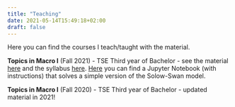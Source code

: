 ```yaml
---
title: "Teaching"
date: 2021-05-14T15:49:18+02:00
draft: false
---
```


Here you can find the courses I teach/taught with the material.

__Topics in Macro I__ (Fall 2021) - TSE Third year of Bachelor - see the material [here](https://enricomattia.github.io/fall2021/) and the syllabus [here](https://www.tse-fr.eu/sites/default/files/TSE/ecole/doc/syllabi/2020-2021/l3_s1_topics_in_macro_1_cm_lepage-saucier.pdf). [Here](https://mybinder.org/v2/gh/Enricomattia/TopicsInMacro1TD/HEAD?filepath=solow-swan.ipynb) you can find a Jupyter Notebook (with instructions) that solves a simple version of the Solow-Swan model.


__Topics in Macro I__ (Fall 2020) - TSE Third year of Bachelor - updated material in 2021!
